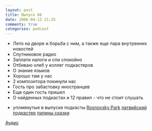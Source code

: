 ```yaml
---
layout: post
title: Выпуск 66
date: 2006-04-12 21:25
comments: true
categories: podcast
---
```


- Лето на дворе и борьба с ним, а также еще пара внутренних новостей
- Спутниковое радио
- Заплати налоги и спи спокойно
- Отбиваю хлеб у коллег подкастеров
- О знание языков
- Хорошо там у нас
- 2 композитора покинули нас
- Гость про забастовку иностранцев
- Еще один гость пришел
- О найденных подкастах и 12 правил - что не стоит слушать


* упомянутые в выпуске подкасты
[Rosnovsky Park](http://rosnovsky.russianpodcasting.ru/)
[латвийский подкастер](http://journal-lv.russianpodcasting.ru/)
[папины сказки](http://4u3u.russianpodcasting.ru/)

[Аудио](https://podcast.umputun.com/media/ump_podcast66.mp3)
<audio src="https://podcast.umputun.com/media/ump_podcast66.mp3" preload="none">